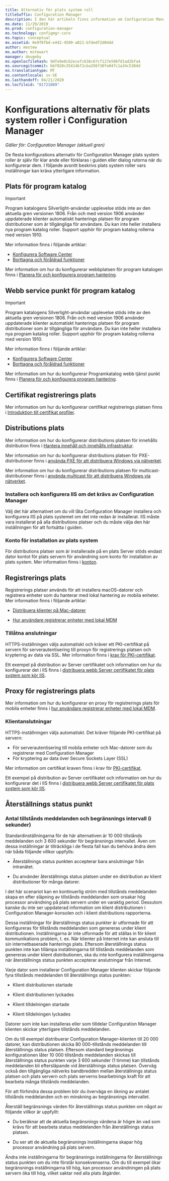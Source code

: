 ```yaml
---
title: Alternativ för plats system roll
titleSuffix: Configuration Manager
description: I den här artikeln finns information om Configuration Manager plats system roller som inte nödvändigt vis är själv för klar Ande.
ms.date: 11/29/2019
ms.prod: configuration-manager
ms.technology: configmgr-core
ms.topic: conceptual
ms.assetid: 0e9f0fbd-e442-4509-a021-bfdedf2d04dd
author: mestew
ms.author: mstewart
manager: dougeby
ms.openlocfilehash: 9dfe9e0cb2ecefc636c67cf127e596fd1ad2bfa4
ms.sourcegitcommit: bbf820c35414bf2cba356f30fe047c1a34c5384d
ms.translationtype: MT
ms.contentlocale: sv-SE
ms.lasthandoff: 04/21/2020
ms.locfileid: "81721089"
---
```

# <a name="configuration-options-for-site-system-roles-in-configuration-manager"></a>Konfigurations alternativ för plats system roller i Configuration Manager

*Gäller för: Configuration Manager (aktuell gren)*

De flesta konfigurations alternativ för Configuration Manager plats system roller är själv för klar ande eller förklaras i guiden eller dialog rutorna när du konfigurerar dem. I följande avsnitt beskrivs plats system roller vars inställningar kan kräva ytterligare information.  


## <a name="application-catalog-website-point"></a><a name="BKMK_ApplicationCatalog_Website"></a>Plats för program katalog  

> [!Important]
> Program katalogens Silverlight-användar upplevelse stöds inte av den aktuella gren versionen 1806. Från och med version 1906 använder uppdaterade klienter automatiskt hanterings platsen för program distributioner som är tillgängliga för användare. Du kan inte heller installera nya program katalog roller. Support upphör för program katalog rollerna med version 1910.  
>
> Mer information finns i följande artiklar:
>
> - [Konfigurera Software Center](../../../../apps/plan-design/plan-for-software-center.md#bkmk_userex)
> - [Borttagna och föråldrad funktioner](../../../plan-design/changes/deprecated/removed-and-deprecated-cmfeatures.md)  

Mer information om hur du konfigurerar webbplatsen för program katalogen finns i [Planera för och konfigurera program hantering](../../../../apps/plan-design/plan-for-and-configure-application-management.md).  


## <a name="application-catalog-web-service-point"></a><a name="BKMK_ApplicationCatalog_WebService"></a>Webb service punkt för program katalog  

> [!Important]
> Program katalogens Silverlight-användar upplevelse stöds inte av den aktuella gren versionen 1806. Från och med version 1906 använder uppdaterade klienter automatiskt hanterings platsen för program distributioner som är tillgängliga för användare. Du kan inte heller installera nya program katalog roller. Support upphör för program katalog rollerna med version 1910.  
>
> Mer information finns i följande artiklar:
>
> - [Konfigurera Software Center](../../../../apps/plan-design/plan-for-software-center.md#bkmk_userex)
> - [Borttagna och föråldrad funktioner](../../../plan-design/changes/deprecated/removed-and-deprecated-cmfeatures.md)  

Mer information om hur du konfigurerar Programkatalog webb tjänst punkt finns i [Planera för och konfigurera program hantering](../../../../apps/plan-design/plan-for-and-configure-application-management.md).  


## <a name="certificate-registration-point"></a><a name="BKMK_CertificateRegistrationPoint"></a>Certifikat registrerings plats  

Mer information om hur du konfigurerar certifikat registrerings platsen finns i [Introduktion till certifikat profiler](../../../../protect/deploy-use/introduction-to-certificate-profiles.md).  


## <a name="distribution-point"></a><a name="BKMK_Distribution_Point"></a>Distributions plats  

Mer information om hur du konfigurerar distributions platsen för innehålls distribution finns i [Hantera innehåll och innehålls infrastruktur](manage-content-and-content-infrastructure.md).  

Mer information om hur du konfigurerar distributions platsen för PXE-distributioner finns i [använda PXE för att distribuera Windows via nätverket](../../../../osd/deploy-use/use-pxe-to-deploy-windows-over-the-network.md).  

Mer information om hur du konfigurerar distributions platsen för multicast-distributioner finns i [använda multicast för att distribuera Windows via nätverket](../../../../osd/deploy-use/use-multicast-to-deploy-windows-over-the-network.md).  

### <a name="install-and-configure-iis-if-required-by-configuration-manager"></a>Installera och konfigurera IIS om det krävs av Configuration Manager

Välj det här alternativet om du vill låta Configuration Manager installera och konfigurera IIS på plats systemet om det inte redan är installerat. IIS måste vara installerat på alla distributions platser och du måste välja den här inställningen för att fortsätta i guiden.  

### <a name="site-system-installation-account"></a>Konto för installation av plats system

För distributions platser som är installerade på en plats Server stöds endast dator kontot för plats servern för användning som konto för installation av plats system. Mer information finns i [konton](../../../plan-design/hierarchy/accounts.md#site-system-installation-account).  


## <a name="enrollment-point"></a><a name="BKMK_Enrollment_Point"></a>Registrerings plats  

Registrerings platser används för att installera macOS-datorer och registrera enheter som du hanterar med lokal hantering av mobila enheter. Mer information finns i följande artiklar:  

- [Distribuera klienter på Mac-datorer](../../../clients/deploy/deploy-clients-to-macs.md)  

- [Hur användare registrerar enheter med lokal MDM](../../../../mdm/deploy-use/user-enroll-devices-on-premises-mdm.md)  

### <a name="allowed-connections"></a>Tillåtna anslutningar

HTTPS-inställningen väljs automatiskt och kräver ett PKI-certifikat på servern för serverautentisering till proxyn för registrerings platsen och kryptering av data via SSL. Mer information finns i [krav för PKI-certifikat](../../../plan-design/network/pki-certificate-requirements.md).  

Ett exempel på distribution av Server certifikatet och information om hur du konfigurerar det i IIS finns i [distribuera webb Server certifikatet för plats system som kör IIS](../../../plan-design/network/example-deployment-of-pki-certificates.md#BKMK_webserver2008_cm2012).  


## <a name="enrollment-proxy-point"></a><a name="BKMK_Enrollment_Proxy_Point"></a>Proxy för registrerings plats  

Mer information om hur du konfigurerar en proxy för registrerings plats för mobila enheter finns i [hur användare registrerar enheter med lokal MDM](../../../../mdm/deploy-use/user-enroll-devices-on-premises-mdm.md).  

### <a name="client-connections"></a>Klientanslutningar

HTTPS-inställningen väljs automatiskt. Det kräver följande PKI-certifikat på servern:

- För serverautentisering till mobila enheter och Mac-datorer som du registrerar med Configuration Manager
- För kryptering av data över Secure Sockets Layer (SSL)

Mer information om certifikat kraven finns i krav för [PKI-certifikat](../../../plan-design/network/pki-certificate-requirements.md).  

Ett exempel på distribution av Server certifikatet och information om hur du konfigurerar det i IIS finns i [distribuera webb Server certifikatet för plats system som kör IIS](../../../plan-design/network/example-deployment-of-pki-certificates.md#BKMK_webserver2008_cm2012).  


## <a name="fallback-status-point"></a><a name="BKMK_Fallback_Status_Point"></a>Återställnings status punkt  

### <a name="number-of-state-messages-and-throttle-interval-in-seconds"></a>Antal tillstånds meddelanden och begränsnings intervall (i sekunder)

Standardinställningarna för de här alternativen är 10 000 tillstånds meddelanden och 3 600 sekunder för begränsnings intervallet. Även om dessa inställningar är tillräckliga i de flesta fall kan du behöva ändra dem när båda följande villkor uppfylls:  

- Återställnings status punkten accepterar bara anslutningar från intranätet.  

- Du använder återställnings status platsen under en distribution av klient distributioner för många datorer.  

I det här scenariot kan en kontinuerlig ström med tillstånds meddelanden skapa en efter släpning av tillstånds meddelanden som orsakar hög processor användning på plats servern under en varaktig period. Dessutom kanske du inte ser uppdaterad information om klient distributionen i Configuration Manager-konsolen och i klient distributions rapporterna.  

Dessa inställningar för återställnings status punkter är utformade för att konfigureras för tillstånds meddelanden som genereras under klient distributionen. Inställningarna är inte utformade för att ställas in för klient kommunikations problem, t. ex. När klienter på Internet inte kan ansluta till sin internetbaserade hanterings plats. Eftersom återställnings status punkten inte kan tillämpa inställningarna till tillstånds meddelanden som genereras under klient distributionen, ska du inte konfigurera inställningarna när återställnings status punkten accepterar anslutningar från Internet.  

Varje dator som installerar Configuration Manager klienten skickar följande fyra tillstånds meddelanden till återställnings status punkten:  

- Klient distributionen startade  

- Klient distributionen lyckades  

- Klient tilldelningen startade  

- Klient tilldelningen lyckades  

Datorer som inte kan installeras eller som tilldelar Configuration Manager klienten skickar ytterligare tillstånds meddelanden.  

Om du till exempel distribuerar Configuration Manager-klienten till 20 000 datorer, kan distributionen skicka 80 000-tillstånds meddelanden till återställnings status platsen. Eftersom standard begränsnings konfigurationen låter 10 000 tillstånds meddelanden skickas till återställnings status punkten varje 3 600 sekunder (1 timme) kan tillstånds meddelanden bli eftersläpande vid återställnings status platsen. Överväg också den tillgängliga nätverks bandbredden mellan återställnings status platsen och plats servern och plats serverns bearbetnings kraft för att bearbeta många tillstånds meddelanden.  

För att förhindra dessa problem bör du överväga en ökning av antalet tillstånds meddelanden och en minskning av begränsnings intervallet.  

Återställ begränsnings värden för återställnings status punkten om något av följande villkor är uppfyllt:  

- Du beräknar att de aktuella begränsnings värdena är högre än vad som krävs för att bearbeta status meddelanden från återställnings status platsen.  

- Du ser att de aktuella begränsnings inställningarna skapar hög processor användning på plats servern.  

Ändra inte inställningarna för begränsnings inställningarna för återställnings status punkten om du inte förstår konsekvenserna. Om du till exempel ökar begränsnings inställningarna till hög, kan processor användningen på plats servern öka till hög, vilket saktar ned alla plats åtgärder.  
